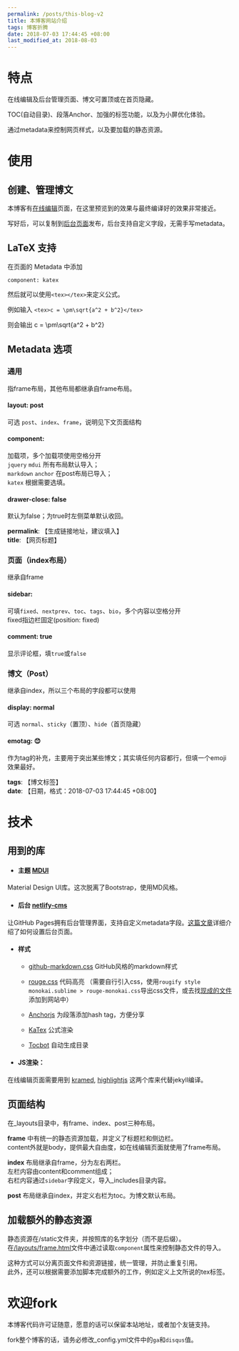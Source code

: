 ```yaml
---
permalink: /posts/this-blog-v2
title: 本博客网站介绍
tags: 博客折腾
date: 2018-07-03 17:44:45 +08:00
last_modified_at: 2018-08-03
---
```


# 特点

在线编辑及后台管理页面、博文可置顶或在首页隐藏。

TOC(自动目录)、段落Anchor、加强的标签功能，以及为小屏优化体验。

通过metadata来控制网页样式，以及要加载的静态资源。

# 使用

## 创建、管理博文

本博客有[在线编辑](/create)页面，在这里预览到的效果与最终编译好的效果非常接近。

写好后，可以复制到[后台页面](/admin)发布，后台支持自定义字段，无需手写metadata。


## LaTeX 支持

在页面的 Metadata 中添加

```
component: katex
```

然后就可以使用`<tex></tex>`来定义公式。

例如输入 `<tex>c = \pm\sqrt{a^2 + b^2}</tex>`

则会输出 <tex>c = \pm\sqrt{a^2 + b^2}</tex>


## Metadata 选项

### 通用  

指frame布局，其他布局都继承自frame布局。

#### layout: post  
可选 `post`、`index`、`frame`，说明见下文页面结构

#### component:   
加载项，多个加载项使用空格分开  
`jquery` `mdui` 所有布局默认导入；  
`markdown` `anchor` 在post布局已导入；  
`katex` 根据需要选填。

#### drawer-close: false  
默认为false；为true时左侧菜单默认收回。

**permalink**: 【生成链接地址，建议填入】  
**title**: 【网页标题】  


### 页面（index布局）

继承自frame

#### sidebar:  
可填`fixed`、`nextprev`、`toc`、`tags`、`bio`，多个内容以空格分开  
fixed指边栏固定(position: fixed)

#### comment: true
显示评论框，填`true`或`false`


### 博文（Post）

继承自index，所以三个布局的字段都可以使用

#### display: normal  
可选 `normal`、`sticky`（置顶）、`hide`（首页隐藏）

#### emotag: 😊  
作为tag的补充，主要用于突出某些博文；其实填任何内容都行，但填一个emoji效果最好。

**tags**: 【博文标签】  
**date**: 【日期，格式：2018-07-03 17:44:45 +08:00】


# 技术

## 用到的库

- #### 主题 [MDUI](https://www.mdui.org/)

Material Design UI库。这次脱离了Bootstrap，使用MD风格。

- #### 后台 [netlify-cms](https://github.com/netlify/netlify-cms)

让GitHub Pages拥有后台管理界面，支持自定义metadata字段。[这篇文章](/posts/netlify-as-github-pages-cms)详细介绍了如何设置后台页面。

- #### 样式

  - [github-markdown.css](https://github.com/sindresorhus/github-markdown-css) GitHub风格的markdown样式

  - [rouge.css](https://github.com/jneen/rouge) 代码高亮 （需要自行引入css，使用`rougify style monokai.sublime > rouge-monokai.css`导出css文件，或去找[现成的文件](https://github.com/XUJINKAI/XUJINKAI.github.io/blob/master/static/render/rouge-monokai.css)添加到网站中）

  - [Anchorjs](https://www.bryanbraun.com/anchorjs/) 为段落添加hash tag，方便分享

  - [KaTex](https://khan.github.io/KaTeX/) 公式渲染

  - [Tocbot](https://tscanlin.github.io/tocbot/) 自动生成目录

- #### JS渲染：

在线编辑页面需要用到 [kramed](https://github.com/GitbookIO/kramed), [highlightjs](https://highlightjs.org/) 这两个库来代替jekyll编译。

## 页面结构

在_layouts目录中，有frame、index、post三种布局。

**frame** 中有统一的静态资源加载，并定义了标题栏和侧边栏。  
content外就是body，提供最大自由度，如在线编辑页面就使用了frame布局。

**index** 布局继承自frame，分为左右两栏。  
左栏内容由content和comment组成；  
右栏内容通过`sidebar`字段定义，导入_includes目录内容。

**post** 布局继承自index，并定义右栏为toc。为博文默认布局。


## 加载额外的静态资源

静态资源在/static文件夹，并按照库的名字划分（而不是后缀）。  
在[/layouts/frame.html](https://github.com/XUJINKAI/XUJINKAI.github.io/blob/master/_layouts/frame.html)文件中通过读取`component`属性来控制静态文件的导入。

这种方式可以分离页面文件和资源链接，统一管理，并防止重复引用。  
此外，还可以根据需要添加脚本完成额外的工作，例如定义上文所说的tex标签。


# 欢迎fork

本博客代码许可证随意，愿意的话可以保留本站地址，或者加个友链支持。

fork整个博客的话，请务必修改_config.yml文件中的`ga`和`disqus`值。